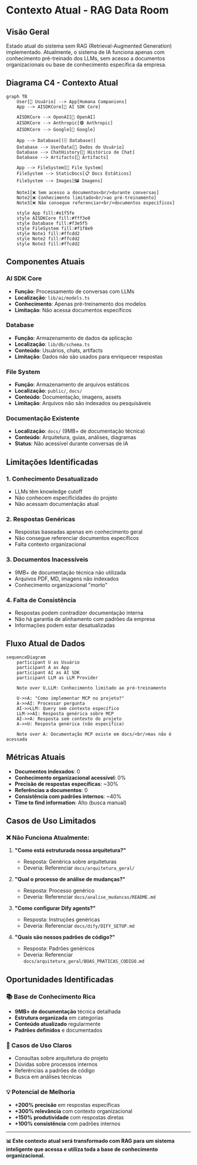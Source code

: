# Contexto Atual - RAG Data Room

## Visão Geral
Estado atual do sistema sem RAG (Retrieval-Augmented Generation) implementado. Atualmente, o sistema de IA funciona apenas com conhecimento pré-treinado dos LLMs, sem acesso a documentos organizacionais ou base de conhecimento específica da empresa.

## Diagrama C4 - Contexto Atual

```mermaid
graph TB
    User[👤 Usuário] --> App[Humana Companions]
    App --> AISDKCore[🧠 AI SDK Core]
    
    AISDKCore --> OpenAI[🔵 OpenAI]
    AISDKCore --> Anthropic[🟣 Anthropic]
    AISDKCore --> Google[🔴 Google]
    
    App --> Database[(🗄️ Database)]
    Database --> UserData[👤 Dados do Usuário]
    Database --> ChatHistory[💬 Histórico de Chat]
    Database --> Artifacts[📄 Artifacts]
    
    App --> FileSystem[📁 File System]
    FileSystem --> StaticDocs[📋 Docs Estáticos]
    FileSystem --> Images[🖼️ Imagens]
    
    Note1[❌ Sem acesso a documentos<br/>durante conversas]
    Note2[❌ Conhecimento limitado<br/>ao pré-treinamento]
    Note3[❌ Não consegue referenciar<br/>documentos específicos]
    
    style App fill:#e1f5fe
    style AISDKCore fill:#fff3e0
    style Database fill:#f3e5f5
    style FileSystem fill:#f1f8e9
    style Note1 fill:#ffcdd2
    style Note2 fill:#ffcdd2
    style Note3 fill:#ffcdd2
```

## Componentes Atuais

### **AI SDK Core**
- **Função**: Processamento de conversas com LLMs
- **Localização**: `lib/ai/models.ts`
- **Conhecimento**: Apenas pré-treinamento dos modelos
- **Limitação**: Não acessa documentos específicos

### **Database**
- **Função**: Armazenamento de dados da aplicação
- **Localização**: `lib/db/schema.ts`
- **Conteúdo**: Usuários, chats, artifacts
- **Limitação**: Dados não são usados para enriquecer respostas

### **File System**
- **Função**: Armazenamento de arquivos estáticos
- **Localização**: `public/`, `docs/`
- **Conteúdo**: Documentação, imagens, assets
- **Limitação**: Arquivos não são indexados ou pesquisáveis

### **Documentação Existente**
- **Localização**: `docs/` (9MB+ de documentação técnica)
- **Conteúdo**: Arquitetura, guias, análises, diagramas
- **Status**: Não acessível durante conversas de IA

## Limitações Identificadas

### **1. Conhecimento Desatualizado**
- LLMs têm knowledge cutoff
- Não conhecem especificidades do projeto
- Não acessam documentação atual

### **2. Respostas Genéricas**
- Respostas baseadas apenas em conhecimento geral
- Não consegue referenciar documentos específicos
- Falta contexto organizacional

### **3. Documentos Inacessíveis**
- 9MB+ de documentação técnica não utilizada
- Arquivos PDF, MD, imagens não indexados
- Conhecimento organizacional "morto"

### **4. Falta de Consistência**
- Respostas podem contradizer documentação interna
- Não há garantia de alinhamento com padrões da empresa
- Informações podem estar desatualizadas

## Fluxo Atual de Dados

```mermaid
sequenceDiagram
    participant U as Usuário
    participant A as App
    participant AI as AI SDK
    participant LLM as LLM Provider
    
    Note over U,LLM: Conhecimento limitado ao pré-treinamento
    
    U->>A: "Como implementar MCP no projeto?"
    A->>AI: Processar pergunta
    AI->>LLM: Query sem contexto específico
    LLM->>AI: Resposta genérica sobre MCP
    AI->>A: Resposta sem contexto do projeto
    A->>U: Resposta genérica (não específica)
    
    Note over A: Documentação MCP existe em docs/<br/>mas não é acessada
```

## Métricas Atuais

- **Documentos indexados**: 0
- **Conhecimento organizacional acessível**: 0%
- **Precisão de respostas específicas**: ~30%
- **Referências a documentos**: 0
- **Consistência com padrões internos**: ~40%
- **Time to find information**: Alto (busca manual)

## Casos de Uso Limitados

### **❌ Não Funciona Atualmente:**
1. **"Como está estruturada nossa arquitetura?"**
   - Resposta: Genérica sobre arquiteturas
   - Deveria: Referenciar `docs/arquitetura_geral/`

2. **"Qual o processo de análise de mudanças?"**
   - Resposta: Processo genérico
   - Deveria: Referenciar `docs/analise_mudancas/README.md`

3. **"Como configurar Dify agents?"**
   - Resposta: Instruções genéricas
   - Deveria: Referenciar `docs/dify/DIFY_SETUP.md`

4. **"Quais são nossos padrões de código?"**
   - Resposta: Padrões genéricos
   - Deveria: Referenciar `docs/arquitetura_geral/BOAS_PRATICAS_CODIGO.md`

## Oportunidades Identificadas

### **📚 Base de Conhecimento Rica**
- **9MB+ de documentação** técnica detalhada
- **Estrutura organizada** em categorias
- **Conteúdo atualizado** regularmente
- **Padrões definidos** e documentados

### **🎯 Casos de Uso Claros**
- Consultas sobre arquitetura do projeto
- Dúvidas sobre processos internos
- Referências a padrões de código
- Busca em análises técnicas

### **💡 Potencial de Melhoria**
- **+200% precisão** em respostas específicas
- **+300% relevância** com contexto organizacional
- **+150% produtividade** com respostas diretas
- **+100% consistência** com padrões internos

---

**📊 Este contexto atual será transformado com RAG para um sistema inteligente que acessa e utiliza toda a base de conhecimento organizacional.** 